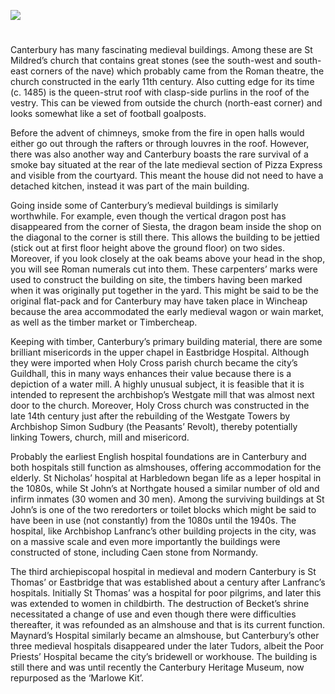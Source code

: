 <a href="https://www.kent-maps.online"><img src="https://www.kent-maps.online/juncture/ve-button.png"></a>
<param ve-config title="Medieval Canterbury" author="Dr Sheila Sweetinburgh" layout="vtl" banner="https://upload.wikimedia.org/wikipedia/commons/thumb/a/a2/Blake_Canterbury_Pilgrims_engraving.jpg/1024px-Blake_Canterbury_Pilgrims_engraving.jpg">

<param ve-entity eid="Q26163" aliases="Sandwich">

#

Canterbury has many fascinating medieval buildings. Among these are St Mildred’s church that contains great stones (see the south-west and south-east corners of the nave) which probably came from the Roman theatre, the church constructed in the early 11th century. Also cutting edge for its time (c. 1485) is the queen-strut roof with clasp-side purlins in the roof of the vestry. This can be viewed from outside the church (north-east corner) and looks somewhat like a set of football goalposts. 
<param ve-image url="https://stor.artstor.org/stor/c35ac328-b487-48c8-b586-1e9610a5ef44" label="St Mildred's Church, Canterbury" attribution="Martin Crowther">

Before the advent of chimneys, smoke from the fire in open halls would either go out through the rafters or through louvres in the roof. However, there was also another way and Canterbury boasts the rare survival of a smoke bay situated at the rear of the late medieval section of Pizza Express and visible from the courtyard. This meant the house did not need to have a detached kitchen, instead it was part of the main building.
<param ve-image url="https://upload.wikimedia.org/wikipedia/commons/5/56/Pizza_Express_courtyard_-_geograph.org.uk_-_2910109.jpg" label="Pizza Express Courtyard" attribution="Oast House Archive, via Wikimedia Commons" license="CC BY-SA 2.0">

Going inside some of Canterbury’s medieval buildings is similarly worthwhile. For example, even though the vertical dragon post has disappeared from the corner of Siesta, the dragon beam inside the shop on the diagonal to the corner is still there. This allows the building to be jettied (stick out at first floor height above the ground floor) on two sides. Moreover, if you look closely at the oak beams above your head in the shop, you will see Roman numerals cut into them. These carpenters’ marks were used to construct the building on site, the timbers having been marked when it was originally put together in the yard. This might be said to be the original flat-pack and for Canterbury may have taken place in Wincheap because the area accommodated the early medieval wagon or wain market, as well as the timber market or Timbercheap.
<param ve-image url="https://stor.artstor.org/stor/c3b88c8c-59ca-4a33-ba74-8d9a448647e0" label="Siesta" attribution="Martin Crowther">

Keeping with timber, Canterbury’s primary building material, there are some brilliant misericords in the upper chapel in Eastbridge Hospital. Although they were imported when Holy Cross parish church became the city’s Guildhall, this in many ways enhances their value because there is a depiction of a water mill. A highly unusual subject, it is feasible that it is intended to represent the archbishop’s Westgate mill that was almost next door to the church. Moreover, Holy Cross church was constructed in the late 14th century just after the rebuilding of the Westgate Towers by Archbishop Simon Sudbury (the Peasants’ Revolt), thereby potentially linking Towers, church, mill and misericord.
<param ve-image url="https://stor.artstor.org/stor/1738ab17-c2ac-4e27-bb5f-1d2dcf05925d" label="Misericord in the upper chapel, Eastbridge Hospital" attribution="Michelle Crowther">

Probably the earliest English hospital foundations are in Canterbury and both hospitals still function as almshouses, offering accommodation for the elderly. St Nicholas’ hospital at Harbledown began life as a leper hospital in the 1080s, while St John’s at Northgate housed a similar number of old and infirm inmates (30 women and 30 men). Among the surviving buildings at St John’s is one of the two reredorters or toilet blocks which might be said to have been in use (not constantly) from the 1080s until the 1940s. The hospital, like Archbishop Lanfranc’s other building projects in the city, was on a massive scale and even more importantly the buildings were constructed of stone, including Caen stone from Normandy.
<param ve-image url="https://upload.wikimedia.org/wikipedia/commons/e/ec/St_Nicholas%27_Chapel%2C_Harbledown_%28capital%29.jpg" label="St Nicholas Chapel, The Old Leper CHurch of St Nicholas, Harbledown" attribution="Hadrianus1959, via Wikimedia Commons" license="CC BY-SA 4.0">

The third archiepiscopal hospital in medieval and modern Canterbury is St Thomas’ or Eastbridge that was established about a century after Lanfranc’s hospitals. Initially St Thomas’ was a hospital for poor pilgrims, and later this was extended to women in childbirth. The destruction of Becket’s shrine necessitated a change of use and even though there were difficulties thereafter, it was refounded as an almshouse and that is its current function. Maynard’s Hospital similarly became an almshouse, but Canterbury’s other three medieval hospitals disappeared under the later Tudors, albeit the Poor Priests’ Hospital became the city’s bridewell or workhouse. The building is still there and was until recently the Canterbury Heritage Museum, now repurposed as the ‘Marlowe Kit’.
<param ve-image url="https://upload.wikimedia.org/wikipedia/commons/e/e3/Heritage_Museum_building_Canterbury.jpg" label="Formerly the Heritage Museum building" attribution="Ymblanter,via Wikimedia Commons" license="CC BY-SA 4.0">
